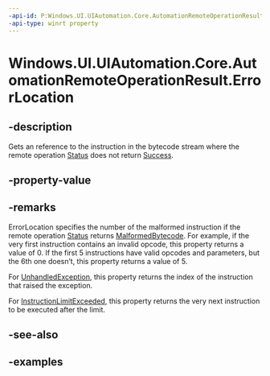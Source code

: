 ```yaml
---
-api-id: P:Windows.UI.UIAutomation.Core.AutomationRemoteOperationResult.ErrorLocation
-api-type: winrt property
---
```


# Windows.UI.UIAutomation.Core.AutomationRemoteOperationResult.ErrorLocation

<!--
public int ErrorLocation { get; }
-->

## -description

Gets an reference to the instruction in the bytecode stream where the remote operation [Status](automationremoteoperationresult_status.md) does not return [Success](automationremoteoperationstatus.md).

## -property-value

## -remarks

ErrorLocation specifies the number of the malformed instruction if the remote operation [Status](automationremoteoperationresult_status.md) returns [MalformedBytecode](automationremoteoperationstatus.md). For example, if the very first instruction contains an invalid opcode, this property returns a value of 0. If the first 5 instructions have valid opcodes and parameters, but the 6th one doesn’t, this property returns a value of 5.

For [UnhandledException](automationremoteoperationstatus.md), this property returns the index of the instruction that raised the exception.

For [InstructionLimitExceeded](automationremoteoperationstatus.md), this property returns the very next instruction to be executed after the limit.

## -see-also

## -examples
